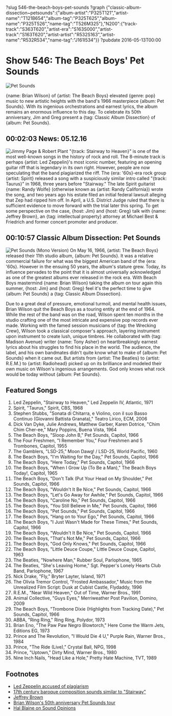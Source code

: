 ?slug 546-the-beach-boys-pet-sounds
?graph {"classic-album-dissection~petsounds":{"album-artist":"P325T121","artist-name":"T121B654","album-tag":"P325T625","album-name":"P325T526","name-tag":"T526M325"},"N200":{"track-track":"S363T620","artist-era":"S163S000","artist-track":"S163T620","artist-artist":"R532S163","artist-name":"R532R534","name-tag":"J161I534"}}
?pubdate 2016-05-13T00:00

# Show 546: The Beach Boys' Pet Sounds

![Pet Sounds](//static.soundopinions.org/images/2016/petsounds_web.jpg)

{name: Brian Wilson} of {artist: The Beach Boys} elevated {genre: pop} music to new artistic heights with the band's 1966 masterpiece {album: Pet Sounds}. With its ingenious orchestrations and earnest lyrics, the album remains an enormous influence to this day. To celebrate its 50th anniversary, Jim and Greg present a {tag: Classic Album Dissection} of {album: Pet Sounds}.


## 00:02:03 News: 05.12.16
![Jimmy Page & Robert Plant](//static.soundopinions.org/images/2016/pageplant.jpg)
"{track: Stairway to Heaven}" is one of the most well-known songs in the history of rock and roll. The 8-minute track is perhaps {artist: Led Zeppelin}'s most iconic number, featuring an opening guitar riff that is legendary in its own right. However, people are now speculating that the band plagiarized the riff. The {era: '60s}-era rock group {artist: Spirit} released a song with a suspiciously similar intro called "{track: Taurus}" in 1968, three years before "Stairway."  The late Spirit guitarist {name: Randy Wolfe} (otherwise known as {artist: Randy California}) wrote the song, and two years ago his estate filed an initial federal lawsuit alleging that Zep had ripped him off. In April, a U.S. District Judge ruled that there is sufficient evidence to move forward with the trial later this spring. To get some perspective on the case, {host: Jim} and {host: Greg} talk with {name: Jeffrey Brown}, an {tag: intellectual property} attorney at Michael Best & Friedrich and former concert promoter and producer. 


## 00:10:57 Classic Album Dissection: Pet Sounds
![Pet Sounds (Mono Version)](http://is3.mzstatic.com/image/thumb/Music4/v4/23/82/34/238234c1-34b3-95ca-9c66-55f1ec279a4f/source/600x600bb.jpg "562555/1033870691")
On May 16, 1966, {artist: The Beach Boys} released their 11th studio album, {album: Pet Sounds}. It was a relative commercial failure for what was the biggest American band of the {era: '60s}. However in the ensuing 50 years, the album's stature grew. Today, its influence pervades to the point that it is almost universally acknowledged as one of the greatest albums ever released in the rock era. With Beach Boys mastermind {name: Brian Wilson} taking the album on tour again this summer, {host: Jim} and {host: Greg} feel it's the perfect time to give {album: Pet Sounds} a {tag: Classic Album Dissection}.

Due to a great deal of pressure, emotional turmoil, and mental health issues, Brian Wilson quit the Beach Boys as a touring entity at the end of 1964. While the rest of the band was on the road, Wilson spent ten months in the studio crafting one of the most intricate and expensive pop records ever made. Working with the famed session musicians of {tag: the Wrecking Crew}, Wilson took a classical composer's approach, layering instrument upon instrument to create lush, unique timbres. He collaborated with {tag: Madison Avenue} writer {name: Tony Asher} on heartbreakingly earnest lyrics about his struggles to find his place in the world. The audience, the label, and his own bandmates didn't quite know what to make of {album: Pet Sounds} when it came out. But artists from {artist: The Beatles} to {artist: R.E.M.} to {artist: Radiohead} picked up on its brilliance and modeled their own music on Wilson's ingenious arrangements. God only knows what rock would be today without {album: Pet Sounds}.

## Featured Songs

1. Led Zeppelin, "Stairway to Heaven," Led Zeppelin IV, Atlantic, 1971
1. Spirit, "Taurus," Spirit, CBS, 1968
1. Stephen Stubbs, "Sonata di Chitarra, e Violino, con il suo Basso Continuo (Giovanni Battista Granata)," Teatro Lirico, ECM, 2006
1. Dick Van Dyke, Julie Andrews, Matthew Garber, Karen Dotrice, "Chim Chim Cher-ee," Mary Poppins, Buena Vista, 1964 
1. The Beach Boys, "Sloop John B," Pet Sounds, Capitol, 1966
1. The Four Freshmen, "I Remember You," Four Freshmen and 5 Trombones, Capitol, 1955
1. The Gamblers, "LSD-25," Moon Dawg! / LSD-25, World Pacific, 1960
1. The Beach Boys, "I'm Waiting for the Day," Pet Sounds, Capitol, 1966 
1. The Beach Boys, "Here Today," Pet Sounds, Capitol, 1966
1. The Beach Boys, "When I Grow Up (To Be a Man)," The Beach Boys Today!, Capitol, 1965 
1. The Beach Boys, "Don't Talk (Put Your Head on My Shoulder," Pet Sounds, Capitol, 1966 
1. The Beach Boys, "Wouldn't It Be Nice," Pet Sounds, Capitol, 1966 
1. The Beach Boys, "Let's Go Away for Awhile," Pet Sounds, Capitol, 1966
1. The Beach Boys, "Caroline No," Pet Sounds, Capitol, 1966 
1. The Beach Boys, "You Still Believe in Me," Pet Sounds, Capitol, 1966 
1. The Beach Boys, "Pet Sounds," Pet Sounds, Capitol, 1966
1. The Beach Boys, "Hang on to Your Ego," Pet Sounds, Capitol, 1966
1. The Beach Boys, "I Just Wasn't Made for These Times," Pet Sounds, Capitol, 1966 
1. The Beach Boys, "Wouldn't It Be Nice," Pet Sounds, Capitol, 1966 
1. The Beach Boys, "That's Not Me," Pet Sounds, Capitol, 1966 
1. The Beach Boys, "God Only Knows," Pet Sounds, Capitol, 1966 
1. The Beach Boys, "Little Deuce Coupe," Little Deuce Coupe, Capitol, 1963
1. The Beatles, "Nowhere Man," Rubber Soul, Parlophone, 1965
1. The Beatles, "She's Leaving Home," Sgt. Pepper's Lonely Hearts Club Band, Parlophone, 1967 
1. Nick Drake, "Fly," Bryter Layter, Island, 1971 
1. The Olivia Tremor Control, "Frosted Ambassador," Music from the Unrealized Film Script: Dusk at Cubist Castle, Flydaddy, 1996 
1. R.E.M., "Near Wild Heaven," Out of Time, Warner Bros., 1991 
1. Animal Collective, "Guys Eyes," Merriweather Post Pavilion, Domino, 2009 
1. The Beach Boys, "Trombone Dixie (Highlights from Tracking Date)," Pet Sounds, Capitol, 1966 
1. ABBA, "Ring Ring," Ring Ring, Polydor, 1973 
1. Brian Eno, "The Paw Paw Negro Blowtorch," Here Come the Warm Jets, Editions EG, 1973 
1. Prince and The Revolution, "I Would Die 4 U," Purple Rain, Warner Bros., 1984 
1. Prince, "The Ride (Live)," Crystal Ball, NPG, 1998 
1. Prince, "Uptown," Dirty Mind, Warner Bros., 1980
1. Nine Inch Nails, "Head Like a Hole," Pretty Hate Machine, TVT, 1989 



## Footnotes
- [Led Zeppelin accused of plagiarism](http://www.npr.org/sections/thetwo-way/2016/04/12/473949561/stairway-to-heaven-plagiarism-suit-against-led-zeppelin-is-cleared-for-jury-trial)
- [17th century baroque composition sounds similar to "Stairway"](http://www.digitalmusicnews.com/2016/04/18/digital-music-news-just-ended-the-stairway-to-heaven-lawsuit/)
- [Jeffrey Brown](http://www.michaelbest.com/jhbrown/)
- [Brian Wilson's 50th anniversary Pet Sounds tour](http://www.brianwilson.com/tour/)
- [Hal Blaine on Sound Opinions](/show/488/#halblaine)

